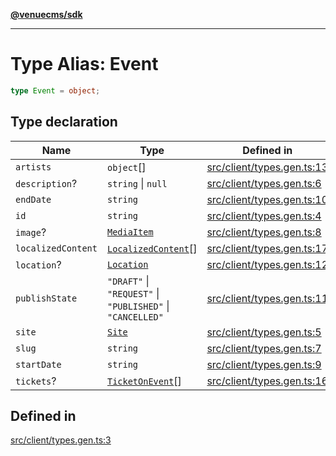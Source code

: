 [**@venuecms/sdk**](../Index.md)

***

# Type Alias: Event

```ts
type Event = object;
```

## Type declaration

| Name | Type | Defined in |
| ------ | ------ | ------ |
| `artists` | `object`[] | [src/client/types.gen.ts:13](https://github.com/venuecms/sdk/blob/e006ed15657b6995aa87e1eb9272ec151fbf86f1/src/client/types.gen.ts#L13) |
| `description`? | `string` \| `null` | [src/client/types.gen.ts:6](https://github.com/venuecms/sdk/blob/e006ed15657b6995aa87e1eb9272ec151fbf86f1/src/client/types.gen.ts#L6) |
| `endDate` | `string` | [src/client/types.gen.ts:10](https://github.com/venuecms/sdk/blob/e006ed15657b6995aa87e1eb9272ec151fbf86f1/src/client/types.gen.ts#L10) |
| `id` | `string` | [src/client/types.gen.ts:4](https://github.com/venuecms/sdk/blob/e006ed15657b6995aa87e1eb9272ec151fbf86f1/src/client/types.gen.ts#L4) |
| `image`? | [`MediaItem`](MediaItem.md) | [src/client/types.gen.ts:8](https://github.com/venuecms/sdk/blob/e006ed15657b6995aa87e1eb9272ec151fbf86f1/src/client/types.gen.ts#L8) |
| `localizedContent` | [`LocalizedContent`](LocalizedContent.md)[] | [src/client/types.gen.ts:17](https://github.com/venuecms/sdk/blob/e006ed15657b6995aa87e1eb9272ec151fbf86f1/src/client/types.gen.ts#L17) |
| `location`? | [`Location`](Location.md) | [src/client/types.gen.ts:12](https://github.com/venuecms/sdk/blob/e006ed15657b6995aa87e1eb9272ec151fbf86f1/src/client/types.gen.ts#L12) |
| `publishState` | `"DRAFT"` \| `"REQUEST"` \| `"PUBLISHED"` \| `"CANCELLED"` | [src/client/types.gen.ts:11](https://github.com/venuecms/sdk/blob/e006ed15657b6995aa87e1eb9272ec151fbf86f1/src/client/types.gen.ts#L11) |
| `site` | [`Site`](Site.md) | [src/client/types.gen.ts:5](https://github.com/venuecms/sdk/blob/e006ed15657b6995aa87e1eb9272ec151fbf86f1/src/client/types.gen.ts#L5) |
| `slug` | `string` | [src/client/types.gen.ts:7](https://github.com/venuecms/sdk/blob/e006ed15657b6995aa87e1eb9272ec151fbf86f1/src/client/types.gen.ts#L7) |
| `startDate` | `string` | [src/client/types.gen.ts:9](https://github.com/venuecms/sdk/blob/e006ed15657b6995aa87e1eb9272ec151fbf86f1/src/client/types.gen.ts#L9) |
| `tickets`? | [`TicketOnEvent`](TicketOnEvent.md)[] | [src/client/types.gen.ts:16](https://github.com/venuecms/sdk/blob/e006ed15657b6995aa87e1eb9272ec151fbf86f1/src/client/types.gen.ts#L16) |

## Defined in

[src/client/types.gen.ts:3](https://github.com/venuecms/sdk/blob/e006ed15657b6995aa87e1eb9272ec151fbf86f1/src/client/types.gen.ts#L3)
